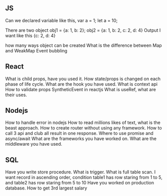 JS
------
Can we declared variable like this,
var a = 1;
let a = 10;
 
 
There are two object
obj1 = {a: 1, b: 2};
obj2 = {a: 1, b: 2, c: 2, d: 4}
Output I want like this {c: 2, d: 4}
 
how many ways object can be created
What is the difference between Map and WeakMap
Event bubbling
 
React
-----
What is child props, have you used it.
How state/props is changed on each phase of life cycle.
What are the hook you have used.
What is context api
How to validate props
SyntheticEvent in reactjs
What is useRef, what are their uses.
 
Nodejs
-----
 
How to handle error in nodejs
How to read millions likes of text, what is the beast approach.
How to create router without using any framework.
How to call 3 api and club all result in one response.
Where to use promise and async/await
What are the frameworks you have worked on.
What are the middleware you have used.
 
SQL
----
Have you write store procedure.
What is trigger.
What is full table scan.
I want record in ascending order, condition table1 has row staring from 1 to 5, and table2 has row staring from 5 to 10
Have you worked on production database.
How to get 3rd largest salary